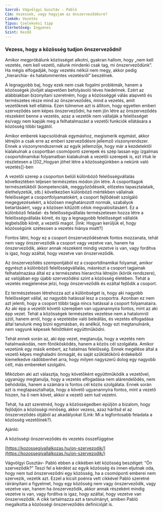 ```yaml
---
Szerző: Vágvölgyi Gusztáv - Pabló
Cím: Vezessek, vagy hagyjam az önszerveződésre?
Cimkék: Vezetés
Típus: Cselekvési tipp
Elérhetőség: Ingyenes
Szint: Kezdő
---
```

### Vezess, hogy a közösség tudjon önszerveződni!

Amikor megpróbálunk közösséget alkotni, gyakran hallom, hogy „nem kell vezetés, nem kell vezető, nálunk mindenki csak tag, mi önszerveződünk”. Ha mégis elfogadják, hogy vezetés nélkül nem megy, akkor pedig „hierarchia- és hatalommentes vezetésről” beszélnek.

A legnagyobb baj, hogy ezek nem csak fogalmi problémák, hanem a közösségek jövőjét alapvetően befolyásoló téves hiedelmek. Ezért az alábbiakban bizonyítani szeretném, hogy a közösséggé válás alapvető és természetes része mind az önszerveződés, mind a vezetés, amit vezetőknek kell ellátnia. Ezen túlmenve azt is állítom, hogy egyetlen emberi szerveződés sem képes önszerveződni, ha nem jön létre az önszerveződés részeként benne a vezetés, azaz a vezetők nem vállalják a felelősséget és/vagy nem kapják meg a felhatalmazást a vezetői funkciók ellátására a közösség többi tagjától. 

Amikor emberek kapcsolódnak egymáshoz, megismerik egymást, akkor létrejön a csak erre az emberi szerveződésre jellemző viszonyrendszer. Ennek a viszonyrendszernek az egyik jellemzője, hogy már a kezdetektől kialakulnak a csoportban csomóponti szerepek és szép lassan egy izgalmas csoportdinamikai folyamatban kialakulnak a vezetői szerepek is, ezt írtuk le részletesen a [[02_Hogyan jöhet létre a közösségünkben a nekünk való vezetés]]-ben 

A vezetői szerep a csoporton belüli különböző felelősségvállalás következtében teljesen természetes módon jön létre. A csoporttagok természetükből (kompetenciáik, meggyőződéseik, előzetes tapasztalataik, élethelyzetük, stb.) következően különböző mértékben vállalnak felelősséget a csoportfolyamatokért, a csoport fejlődését szolgáló megegyezésekért, a közösen meghatározott normák, szabályok betartásáért, vagy a közösen kitűzött célok megvalósításáért. Ez a különböző feladat- és felelősségvállalás természetesen hozza létre a felelősségvállalás köreit, és így a legnagyobb felelősséget vállalók legbelsőbb körét, a vezetői magot. [link: Hogyan kerüljük el, hogy közösségünk szétessen a vezetés hiánya miatt?]

Fontos látni, hogy ez a csoport önszerveződésének fontos mozzanata, tehát nem vagy önszerveződik a csoport vagy vezetve van, hanem ha önszerveződik, akkor annak részeként mindig vezetve is van, vagy fordítva is igaz, hogy azáltal, hogy vezetve van önszerveződik.

Az önszerveződés szempontjából ez a csoportdinamikai folyamat, amikor egyrészt a különböző felelősségvállalás, másrészt a csoport tagjainak felhatalmazása által ez a természetes hierarchia létrejön (körök rendszere), az valójában egy újabb szerveződési szint a közösség életében. Tehát a vezetés megjelenése jelzi, hogy önszerveződik és ezáltal fejlődik a csoport. 

Ez természetesen létrehozza azt a különbséget is, hogy aki nagyobb felelősséget vállal, az nagyobb hatással lesz a csoportra. Azonban ez nem azt jelenti, hogy a csoport többi tagja nincs hatással a csoport folyamataira. Az aki épp a vezetőt követő szerepben van ugyanannyira fontos, mint az aki épp vezet. Tehát a közösségek természetes vezetése nem a hatalomról szól, hanem arról, hogy a vezetésbe való beleállás, és vezetés elfogadása által tanulunk meg bízni egymásban, és anélkül, hogy ezt megtanulnánk, nem vagyunk képesek felnőttként együttműködni.

Tehát ennek során az, aki épp vezet, megtanulja, hogy a vezetés nem hatalmaskodás, nem főnökösködés, hanem a közös cél szolgálata. Amikor vezetünk egy másik embert, az hatalmas felelősség. Ennek megélése által a vezető képes meghaladni önmagát, és saját szűklátókörű érdekeiből kiemelkedve rádöbbenhet arra, hogy milyen nagyszerű dolog egy nagyobb célt, más embereket szolgálni.

Miközben aki azt választja, hogy követőként együttműködik a vezetővel, ugyanúgy megtanulja, hogy a vezetés elfogadása nem alárendelődés, nem behódolás, hanem a számára is fontos cél közös szolgálata. Ennek során azt is megtapasztalhatja, hogy a követő ugyanannyira fontos, mint a vezető hiszen, ha ő nem követ, akkor a vezető sem tud vezetni.

Tehát, ha azt szeretnéd, hogy a közösségedben épüljön a bizalom, hogy fejlődjön a közösségi minőség, akkor vezess, azaz hárítsd el az önszerveződés útjából az akadályokat (Link: Mi a legfontosabb feladata a közösség vezetőinek?).

Ajánló:

A közösségi önszerveződés és vezetés összefüggése

[https://kozossegivallalkozas.hu/on-szervezodik/](https://kozossegivallalkozas.hu/on-szervezodik/)

Vágvölgyi Gusztáv- Pabló ebben a cikkében két közösség beszélget: “Ön szerveződik?” Teszi fel a kérdést az egyik közösség és innen eljutnak oda, hogy nem tud önszerveződni egy közösség, ha a csomóponti emberei nem szervezik, vezetik azt. Ezzel a kicsit poénra vett cikkével Pabló szeretné ráirányítani a figyelmet, hogy egy közösség nem vagy önszerveződik, vagy vezetve van, hanem ha önszerveződik, akkor annak részeként mindig vezetve is van, vagy fordítva is igaz, hogy azáltal, hogy vezetve van önszerveződik. A cikk tartalmazza azt a tanulmányt, amiben Pabló megalkotta a közösségi önszerveződés definícióját is.
